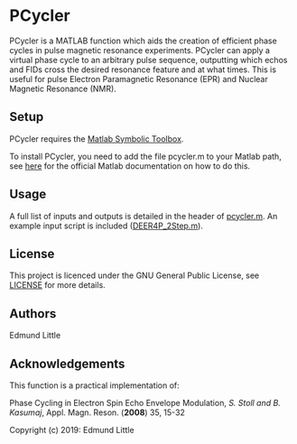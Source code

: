 # PCycler
PCycler is a MATLAB function which aids the creation of efficient phase cycles in pulse magnetic resonance experiments. PCycler can apply a virtual phase cycle to an arbitrary pulse sequence, outputting which echos and FIDs cross the desired resonance feature and at what times. This is useful for pulse Electron Paramagnetic Resonance (EPR) and Nuclear Magnetic Resonance (NMR).

## Setup
PCycler requires the [Matlab Symbolic Toolbox](https://uk.mathworks.com/products/symbolic.html).

To install PCycler, you need to add the file pcycler.m to your Matlab path, see [here](https://uk.mathworks.com/help/matlab/matlab_env/add-remove-or-reorder-folders-on-the-search-path.html) for the official Matlab documentation on how to do this.

## Usage
A full list of inputs and outputs is detailed in the header of [pcycler.m](pcycler.m). An example input script is included ([DEER4P_2Step.m](DEER4P_2Step.m)).

## License
This project is licenced under the GNU General Public License, see [LICENSE](LICENSE) for more details.

## Authors
Edmund Little

## Acknowledgements
This function is a practical implementation of:

Phase Cycling in Electron Spin Echo Envelope Modulation, _S. Stoll and B. Kasumaj_, Appl. Magn. Reson. (__2008__) 35, 15-32

Copyright (c) 2019: Edmund Little
